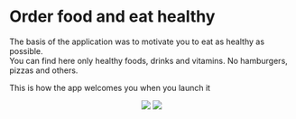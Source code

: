 # Order food and eat healthy

The basis of the application was to motivate you to eat as healthy as possible. <br>
You can find here only healthy foods, drinks and vitamins. No hamburgers, pizzas and others. 

This is how the app welcomes you when you launch it <br>
<p align="center">

<img src="https://user-images.githubusercontent.com/60942087/142439687-54f92651-6819-4853-9378-5e9af53bd10c.png">
<img src="https://user-images.githubusercontent.com/60942087/142441382-72640291-0edb-447a-aff9-50e086f419ff.png">

</p>
